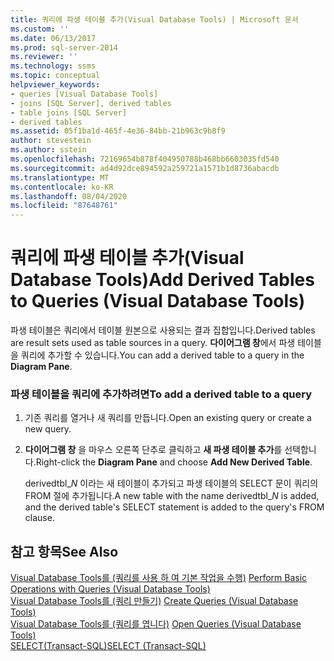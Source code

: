 ```yaml
---
title: 쿼리에 파생 테이블 추가(Visual Database Tools) | Microsoft 문서
ms.custom: ''
ms.date: 06/13/2017
ms.prod: sql-server-2014
ms.reviewer: ''
ms.technology: ssms
ms.topic: conceptual
helpviewer_keywords:
- queries [Visual Database Tools]
- joins [SQL Server], derived tables
- table joins [SQL Server]
- derived tables
ms.assetid: 05f1ba1d-465f-4e36-84bb-21b963c9b8f9
author: stevestein
ms.author: sstein
ms.openlocfilehash: 72169654b878f404950788b468bb6603035fd540
ms.sourcegitcommit: ad4d92dce894592a259721a1571b1d8736abacdb
ms.translationtype: MT
ms.contentlocale: ko-KR
ms.lasthandoff: 08/04/2020
ms.locfileid: "87648761"
---
```

# <a name="add-derived-tables-to-queries-visual-database-tools"></a><span data-ttu-id="bd6b0-102">쿼리에 파생 테이블 추가(Visual Database Tools)</span><span class="sxs-lookup"><span data-stu-id="bd6b0-102">Add Derived Tables to Queries (Visual Database Tools)</span></span>
  <span data-ttu-id="bd6b0-103">파생 테이블은 쿼리에서 테이블 원본으로 사용되는 결과 집합입니다.</span><span class="sxs-lookup"><span data-stu-id="bd6b0-103">Derived tables are result sets used as table sources in a query.</span></span> <span data-ttu-id="bd6b0-104">**다이어그램 창**에서 파생 테이블을 쿼리에 추가할 수 있습니다.</span><span class="sxs-lookup"><span data-stu-id="bd6b0-104">You can add a derived table to a query in the **Diagram Pane**.</span></span>  
  
### <a name="to-add-a-derived-table-to-a-query"></a><span data-ttu-id="bd6b0-105">파생 테이블을 쿼리에 추가하려면</span><span class="sxs-lookup"><span data-stu-id="bd6b0-105">To add a derived table to a query</span></span>  
  
1.  <span data-ttu-id="bd6b0-106">기존 쿼리를 열거나 새 쿼리를 만듭니다.</span><span class="sxs-lookup"><span data-stu-id="bd6b0-106">Open an existing query or create a new query.</span></span>  
  
2.  <span data-ttu-id="bd6b0-107">**다이어그램 창** 을 마우스 오른쪽 단추로 클릭하고 **새 파생 테이블 추가**를 선택합니다.</span><span class="sxs-lookup"><span data-stu-id="bd6b0-107">Right-click the **Diagram Pane** and choose **Add New Derived Table**.</span></span>  
  
     <span data-ttu-id="bd6b0-108">derivedtbl_*N* 이라는 새 테이블이 추가되고 파생 테이블의 SELECT 문이 쿼리의 FROM 절에 추가됩니다.</span><span class="sxs-lookup"><span data-stu-id="bd6b0-108">A new table with the name derivedtbl_*N* is added, and the derived table's SELECT statement is added to the query's FROM clause.</span></span>  
  
## <a name="see-also"></a><span data-ttu-id="bd6b0-109">참고 항목</span><span class="sxs-lookup"><span data-stu-id="bd6b0-109">See Also</span></span>  
 <span data-ttu-id="bd6b0-110">[Visual Database Tools를 &#40;쿼리를 사용 하 여 기본 작업을 수행&#41;](visual-database-tools.md) </span><span class="sxs-lookup"><span data-stu-id="bd6b0-110">[Perform Basic Operations with Queries &#40;Visual Database Tools&#41;](visual-database-tools.md) </span></span>  
 <span data-ttu-id="bd6b0-111">[Visual Database Tools를 &#40;쿼리 만들기&#41;](create-queries-visual-database-tools.md) </span><span class="sxs-lookup"><span data-stu-id="bd6b0-111">[Create Queries &#40;Visual Database Tools&#41;](create-queries-visual-database-tools.md) </span></span>  
 <span data-ttu-id="bd6b0-112">[Visual Database Tools를 &#40;쿼리를 엽니다&#41;](open-queries-visual-database-tools.md) </span><span class="sxs-lookup"><span data-stu-id="bd6b0-112">[Open Queries &#40;Visual Database Tools&#41;](open-queries-visual-database-tools.md) </span></span>  
 [<span data-ttu-id="bd6b0-113">SELECT&#40;Transact-SQL&#41;</span><span class="sxs-lookup"><span data-stu-id="bd6b0-113">SELECT &#40;Transact-SQL&#41;</span></span>](/sql/t-sql/queries/select-transact-sql)  
  
  
